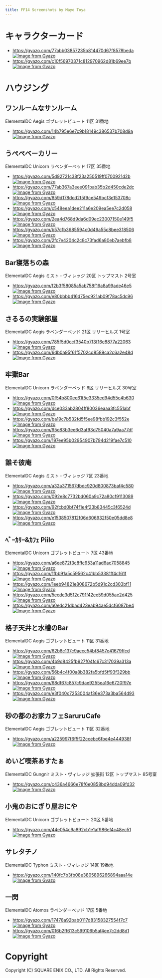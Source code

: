 ```yaml
---
title: FF14 Screenshots by Mayo Toya
---
```

# キャラクターカード
* https://gyazo.com/77abb03857235b814470d67f8578beda
[![Image from Gyazo](https://i.gyazo.com/77abb03857235b814470d67f8578beda.jpg)](https://gyazo.com/77abb03857235b814470d67f8578beda)
* https://gyazo.com/c10f56970371c812970962d81b69ee7b
[![Image from Gyazo](https://i.gyazo.com/c10f56970371c812970962d81b69ee7b.jpg)](https://gyazo.com/c10f56970371c812970962d81b69ee7b)


# ハウジング
## ワンルームなサンルーム
ElementalDC Aegis ゴブレットビュート 11区 31番地
* https://gyazo.com/14b795e6e7c9b18149c386537b708d9a
[![Image from Gyazo](https://i.gyazo.com/14b795e6e7c9b18149c386537b708d9a.png)](https://gyazo.com/14b795e6e7c9b18149c386537b708d9a)

## うぺぺベーカリー
ElementalDC Unicorn ラベンダーベッド 17区 35番地
* https://gyazo.com/5d92721c38f23a250519ff0700921d2b
[![Image from Gyazo](https://i.gyazo.com/5d92721c38f23a250519ff0700921d2b.png)](https://gyazo.com/5d92721c38f23a250519ff0700921d2b)
* https://gyazo.com/77ab367a3eee091bab35b2d450cde2dc
[![Image from Gyazo](https://i.gyazo.com/77ab367a3eee091bab35b2d450cde2dc.png)](https://gyazo.com/77ab367a3eee091bab35b2d450cde2dc)
* https://gyazo.com/859d178dcd2f5f9ce549bcf3e153708c
[![Image from Gyazo](https://i.gyazo.com/859d178dcd2f5f9ce549bcf3e153708c.png)](https://gyazo.com/859d178dcd2f5f9ce549bcf3e153708c)
* https://gyazo.com/c548eea1dee211a6e209ea5ee7c2d058
[![Image from Gyazo](https://i.gyazo.com/c548eea1dee211a6e209ea5ee7c2d058.png)](https://gyazo.com/c548eea1dee211a6e209ea5ee7c2d058)
* https://gyazo.com/2ea4d768d9da6d09ec23007150e149f5
[![Image from Gyazo](https://i.gyazo.com/2ea4d768d9da6d09ec23007150e149f5.png)](https://gyazo.com/2ea4d768d9da6d09ec23007150e149f5)
* https://gyazo.com/b57c1b3685594c0d49a55c8bee318506
[![Image from Gyazo](https://i.gyazo.com/b57c1b3685594c0d49a55c8bee318506.png)](https://gyazo.com/b57c1b3685594c0d49a55c8bee318506)
* https://gyazo.com/2fc7e4204c2c8c73fad6a80eb7aebfb8
[![Image from Gyazo](https://i.gyazo.com/2fc7e4204c2c8c73fad6a80eb7aebfb8.png)](https://gyazo.com/2fc7e4204c2c8c73fad6a80eb7aebfb8)

## Bar寝落ちの森
ElementalDC Aegis ミスト・ヴィレッジ 20区 トップマスト 2号室
* https://gyazo.com/f2b3f58085a5ab758f16a8a99ade46e5
[![Image from Gyazo](https://i.gyazo.com/f2b3f58085a5ab758f16a8a99ade46e5.png)](https://gyazo.com/f2b3f58085a5ab758f16a8a99ade46e5)
* https://gyazo.com/e80bbbb416d75ec921ab09f78ac5dc96
[![Image from Gyazo](https://i.gyazo.com/e80bbbb416d75ec921ab09f78ac5dc96.png)](https://gyazo.com/e80bbbb416d75ec921ab09f78ac5dc96)

## さるるの実験部屋
ElementalDC Aegis ラベンダーベッド 21区 リリーヒルズ 1号室
* https://gyazo.com/785f5d0ccf3540b7f3f16e8877a22063
[![Image from Gyazo](https://i.gyazo.com/785f5d0ccf3540b7f3f16e8877a22063.png)](https://gyazo.com/785f5d0ccf3540b7f3f16e8877a22063)
* https://gyazo.com/6db0a95f61f5702cd8589ca2c6a2e48d
[![Image from Gyazo](https://i.gyazo.com/6db0a95f61f5702cd8589ca2c6a2e48d.png)](https://gyazo.com/6db0a95f61f5702cd8589ca2c6a2e48d)

## 牢獄Bar
ElementalDC Unicorn ラベンダーベッド 6区 リリーヒルズ 30号室
* https://gyazo.com/0f54b800ee61f5e3335ed94d55c4b630
[![Image from Gyazo](https://i.gyazo.com/0f54b800ee61f5e3335ed94d55c4b630.png)](https://gyazo.com/0f54b800ee61f5e3335ed94d55c4b630)
* https://gyazo.com/dce033ab2804ff80036eaaa3fc551abf
[![Image from Gyazo](https://i.gyazo.com/dce033ab2804ff80036eaaa3fc551abf.png)](https://gyazo.com/dce033ab2804ff80036eaaa3fc551abf)
* https://gyazo.com/ba19c7b532fd5f5ee98fbb192c3f552e
[![Image from Gyazo](https://i.gyazo.com/ba19c7b532fd5f5ee98fbb192c3f552e.png)](https://gyazo.com/ba19c7b532fd5f5ee98fbb192c3f552e)
* https://gyazo.com/95e83b3ee6d3af93d75040a7a9aa77df
[![Image from Gyazo](https://i.gyazo.com/95e83b3ee6d3af93d75040a7a9aa77df.png)](https://gyazo.com/95e83b3ee6d3af93d75040a7a9aa77df)
* https://gyazo.com/197ee95b02954907b794d219fae7c510
[![Image from Gyazo](https://i.gyazo.com/197ee95b02954907b794d219fae7c510.png)](https://gyazo.com/197ee95b02954907b794d219fae7c510)

## 誰そ彼庵
ElementalDC Aegis ミスト・ヴィレッジ 7区 23番地
* https://gyazo.com/a32a371567dbdc920d800873baf4c580
[![Image from Gyazo](https://i.gyazo.com/a32a371567dbdc920d800873baf4c580.png)](https://gyazo.com/a32a371567dbdc920d800873baf4c580)
* https://gyazo.com/092e8c7732bd060a9c72a80cf9113089
[![Image from Gyazo](https://i.gyazo.com/092e8c7732bd060a9c72a80cf9113089.png)](https://gyazo.com/092e8c7732bd060a9c72a80cf9113089)
* https://gyazo.com/92fcbd0bf74f1e4f23b83445c3f6524d
[![Image from Gyazo](https://i.gyazo.com/92fcbd0bf74f1e4f23b83445c3f6524d.png)](https://gyazo.com/92fcbd0bf74f1e4f23b83445c3f6524d)
* https://gyazo.com/e1538507812f06d606932f50e05dd8e8
[![Image from Gyazo](https://i.gyazo.com/e1538507812f06d606932f50e05dd8e8.png)](https://gyazo.com/e1538507812f06d606932f50e05dd8e8)

## ﾍﾞｰｶﾘｰ&ｶﾌｪ Piilo
ElementalDC Unicorn ゴブレットビュート 7区 43番地
* https://gyazo.com/a6ee872f3c8ffc953a11ad6ac7058845
[![Image from Gyazo](https://i.gyazo.com/a6ee872f3c8ffc953a11ad6ac7058845.png)](https://gyazo.com/a6ee872f3c8ffc953a11ad6ac7058845)
* https://gyazo.com/1fbb91a5c59562c41bb53381ff4c161f
[![Image from Gyazo](https://i.gyazo.com/1fbb91a5c59562c41bb53381ff4c161f.png)](https://gyazo.com/1fbb91a5c59562c41bb53381ff4c161f)
* https://gyazo.com/1eeb94821e808672b5d91c2cd303bf11
[![Image from Gyazo](https://i.gyazo.com/1eeb94821e808672b5d91c2cd303bf11.png)](https://gyazo.com/1eeb94821e808672b5d91c2cd303bf11)
* https://gyazo.com/5ecde3d512c791f42ee59d055ae2d425
[![Image from Gyazo](https://i.gyazo.com/5ecde3d512c791f42ee59d055ae2d425.png)](https://gyazo.com/5ecde3d512c791f42ee59d055ae2d425)
* https://gyazo.com/a0edc21dbad423eab94ae5dcf6087be4
[![Image from Gyazo](https://i.gyazo.com/a0edc21dbad423eab94ae5dcf6087be4.png)](https://gyazo.com/a0edc21dbad423eab94ae5dcf6087be4)

## 格子天井と水槽のBar
ElementalDC Aegis ゴブレットビュート 11区 31番地
* https://gyazo.com/62b8c137c9aecc54bf8457e41679ffcd
[![Image from Gyazo](https://i.gyazo.com/62b8c137c9aecc54bf8457e41679ffcd.png)](https://gyazo.com/62b8c137c9aecc54bf8457e41679ffcd)
* https://gyazo.com/4b9d8425fb927f04fc67c317039a313a
[![Image from Gyazo](https://i.gyazo.com/4b9d8425fb927f04fc67c317039a313a.png)](https://gyazo.com/4b9d8425fb927f04fc67c317039a313a)
* https://gyazo.com/56b4c4f00a8b382fa5bfd5ff93f329bb
[![Image from Gyazo](https://i.gyazo.com/56b4c4f00a8b382fa5bfd5ff93f329bb.png)](https://gyazo.com/56b4c4f00a8b382fa5bfd5ff93f329bb)
* https://gyazo.com/68df67c857c9dae9255ea16e6720f97e
[![Image from Gyazo](https://i.gyazo.com/68df67c857c9dae9255ea16e6720f97e.png)](https://gyazo.com/68df67c857c9dae9255ea16e6720f97e)
* https://gyazo.com/e3f040c7253004af36e373a3ba564d93
[![Image from Gyazo](https://i.gyazo.com/e3f040c7253004af36e373a3ba564d93.png)](https://gyazo.com/e3f040c7253004af36e373a3ba564d93)

## 砂の都のお家カフェSaruruCafe
ElementalDC Aegis ゴブレットビュート 11区 32番地
* https://gyazo.com/a225997f6f5f22ccebc6fbe4e444938f
[![Image from Gyazo](https://i.gyazo.com/a225997f6f5f22ccebc6fbe4e444938f.png)](https://gyazo.com/a225997f6f5f22ccebc6fbe4e444938f)

## めいど喫茶あすたぁ
ElementalDC Gungnir ミスト・ヴィレッジ 拡張街 12区 トップマスト 85号室
* https://gyazo.com/c436a4666e78f6e0858bd94dda09fd32
[![Image from Gyazo](https://i.gyazo.com/c436a4666e78f6e0858bd94dda09fd32.png)](https://gyazo.com/c436a4666e78f6e0858bd94dda09fd32)

## 小鬼のおにぎり屋おにや
ElementalDC Unicorn ゴブレットビュート 20区 5番地
* https://gyazo.com/44e054c9a892cb1e1af986ef4c48ec51
[![Image from Gyazo](https://i.gyazo.com/44e054c9a892cb1e1af986ef4c48ec51.png)](https://gyazo.com/44e054c9a892cb1e1af986ef4c48ec51)

## サレタチノ
ElementalDC Typhon ミスト・ヴィレッジ 14区 19番地
* https://gyazo.com/140fc7b3fb08e3805896266894aaa14e
[![Image from Gyazo](https://i.gyazo.com/140fc7b3fb08e3805896266894aaa14e.png)](https://gyazo.com/140fc7b3fb08e3805896266894aaa14e)

## 一閃
ElementalDC Atomos ラベンダーベッド 17区 5番地
* https://gyazo.com/17478a92bab0117d83158327554f7c7
[![Image from Gyazo](https://i.gyazo.com/17478a92bab0117d83158327554f7c7d.png)](https://gyazo.com/17478a92bab0117d83158327554f7c7d)
* https://gyazo.com/016b2ff613c599106b5af4ee7c2dd8d1
[![Image from Gyazo](https://i.gyazo.com/016b2ff613c599106b5af4ee7c2dd8d1.png)](https://gyazo.com/016b2ff613c599106b5af4ee7c2dd8d1)

# Copyright
Copyright (C) SQUARE ENIX CO., LTD. All Rights Reserved.